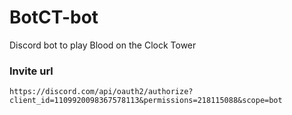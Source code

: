 # BotCT-bot
Discord bot to play Blood on the Clock Tower

### Invite url
`https://discord.com/api/oauth2/authorize?client_id=1109920098367578113&permissions=218115088&scope=bot`